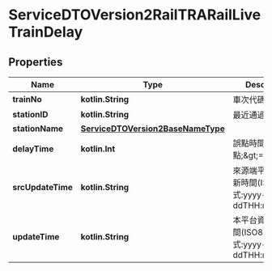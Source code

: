 
# ServiceDTOVersion2RailTRARailLiveTrainDelay

## Properties
Name | Type | Description | Notes
------------ | ------------- | ------------- | -------------
**trainNo** | **kotlin.String** | 車次代碼 | 
**stationID** | **kotlin.String** | 最近通過車站代碼 | 
**stationName** | [**ServiceDTOVersion2BaseNameType**](ServiceDTOVersion2BaseNameType.md) |  | 
**delayTime** | **kotlin.Int** | 誤點時間(0:準點;&amp;gt;&#x3D;1誤點) | 
**srcUpdateTime** | **kotlin.String** | 來源端平台資料更新時間(ISO8601格式:yyyy-MM-ddTHH:mm:sszzz) | 
**updateTime** | **kotlin.String** | 本平台資料更新時間(ISO8601格式:yyyy-MM-ddTHH:mm:sszzz) | 



